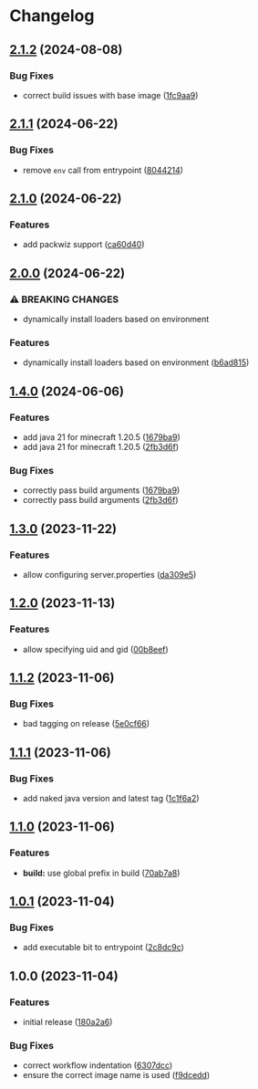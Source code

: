 # Changelog

## [2.1.2](https://github.com/AnthonyPorthouse/minecraft-server/compare/v2.1.1...v2.1.2) (2024-08-08)


### Bug Fixes

* correct build issues with base image ([1fc9aa9](https://github.com/AnthonyPorthouse/minecraft-server/commit/1fc9aa940ec25f950ce11c78a6d7265dc59f3c77))

## [2.1.1](https://github.com/AnthonyPorthouse/minecraft-server/compare/v2.1.0...v2.1.1) (2024-06-22)


### Bug Fixes

* remove `env` call from entrypoint ([8044214](https://github.com/AnthonyPorthouse/minecraft-server/commit/80442141c35c234f971893be5bb7c1ac1f4e6074))

## [2.1.0](https://github.com/AnthonyPorthouse/minecraft-server/compare/v2.0.0...v2.1.0) (2024-06-22)


### Features

* add packwiz support ([ca60d40](https://github.com/AnthonyPorthouse/minecraft-server/commit/ca60d4031021b8e90cb3c9a78b34e37a81330266))

## [2.0.0](https://github.com/AnthonyPorthouse/minecraft-server/compare/v1.4.0...v2.0.0) (2024-06-22)


### ⚠ BREAKING CHANGES

* dynamically install loaders based on environment

### Features

* dynamically install loaders based on environment ([b6ad815](https://github.com/AnthonyPorthouse/minecraft-server/commit/b6ad8159a6699c833c7bd6de714d9a30ab300dc7))

## [1.4.0](https://github.com/AnthonyPorthouse/minecraft-server/compare/v1.3.0...v1.4.0) (2024-06-06)


### Features

* add java 21 for minecraft 1.20.5 ([1679ba9](https://github.com/AnthonyPorthouse/minecraft-server/commit/1679ba988dc40f8eec3fa5e88a0dafa7182848b2))
* add java 21 for minecraft 1.20.5 ([2fb3d6f](https://github.com/AnthonyPorthouse/minecraft-server/commit/2fb3d6f8a236264fc443534d74a4340bee2c6db8))


### Bug Fixes

* correctly pass build arguments ([1679ba9](https://github.com/AnthonyPorthouse/minecraft-server/commit/1679ba988dc40f8eec3fa5e88a0dafa7182848b2))
* correctly pass build arguments ([2fb3d6f](https://github.com/AnthonyPorthouse/minecraft-server/commit/2fb3d6f8a236264fc443534d74a4340bee2c6db8))

## [1.3.0](https://github.com/AnthonyPorthouse/minecraft-server/compare/v1.2.0...v1.3.0) (2023-11-22)


### Features

* allow configuring server.properties ([da309e5](https://github.com/AnthonyPorthouse/minecraft-server/commit/da309e5ce633cc3605a7279ccc9b419162002f04))

## [1.2.0](https://github.com/AnthonyPorthouse/minecraft-server/compare/v1.1.2...v1.2.0) (2023-11-13)


### Features

* allow specifying uid and gid ([00b8eef](https://github.com/AnthonyPorthouse/minecraft-server/commit/00b8eef16d25fea689e391fff0082da518b3f3c1))

## [1.1.2](https://github.com/AnthonyPorthouse/minecraft-server/compare/v1.1.1...v1.1.2) (2023-11-06)


### Bug Fixes

* bad tagging on release ([5e0cf66](https://github.com/AnthonyPorthouse/minecraft-server/commit/5e0cf66d03382e5fb3e17ecd7601c1d251707081))

## [1.1.1](https://github.com/AnthonyPorthouse/minecraft-server/compare/v1.1.0...v1.1.1) (2023-11-06)


### Bug Fixes

* add naked java version and latest tag ([1c1f6a2](https://github.com/AnthonyPorthouse/minecraft-server/commit/1c1f6a285497adbbbe585dd84b3a79dc217c6748))

## [1.1.0](https://github.com/AnthonyPorthouse/minecraft-server/compare/v1.0.1...v1.1.0) (2023-11-06)


### Features

* **build:** use global prefix in build ([70ab7a8](https://github.com/AnthonyPorthouse/minecraft-server/commit/70ab7a8d66ce84a03b6388d09ba9ab1852577272))

## [1.0.1](https://github.com/AnthonyPorthouse/minecraft-server/compare/v1.0.0...v1.0.1) (2023-11-04)


### Bug Fixes

* add executable bit to entrypoint ([2c8dc9c](https://github.com/AnthonyPorthouse/minecraft-server/commit/2c8dc9ca9f1836a95ad192b8946bd4f0a507a839))

## 1.0.0 (2023-11-04)


### Features

* initial release ([180a2a6](https://github.com/AnthonyPorthouse/minecraft-server/commit/180a2a690a41c8aa9ce19301fea4bb30c101f599))


### Bug Fixes

* correct workflow indentation ([6307dcc](https://github.com/AnthonyPorthouse/minecraft-server/commit/6307dcca74b131f2bef40b86a3538516b4a20b7b))
* ensure the correct image name is used ([f9dcedd](https://github.com/AnthonyPorthouse/minecraft-server/commit/f9dcedd7e7cf28283abbb50f24382d3ceb90ae40))

